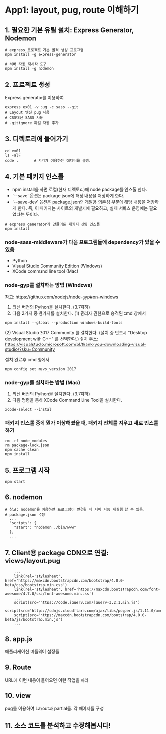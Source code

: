 # App1: layout, pug, route 이해하기

## 1. 필요한 기본 유틸 설치: Express Generator, Nodemon
```
# express 프로젝트 기본 골격 생성 프로그램
npm install -g express-generator

# 서버 자동 재시작 도구
npm install -g nodemon
```

## 2. 프로젝트 생성
Express generator를 이용하여
```
express ex01 -v pug -c sass --git
# Layout 엔진 pug 사용
# CSS대신 SASS 사용
# .gitignore 파일 자동 추가
```

## 3. 디렉토리에 들어가기
```
cd ex01
ls -alF
code .       # 자기가 이용하는 에디터를 실행.
```

## 4. 기본 패키지 인스톨
- npm install을 하면 로컬(현재 디렉토리)에 node package를 인스톨 한다.
- '--save' 옵션은 package.json에 해당 내용을 저장하게 한다.
- '--save-dev' 옵션은 package.json의 개발용 의존성 부분에 해당 내용을 저장하게 한다.
  즉, 이 패키지는 사이트의 개발시에 필요하고, 실제 서비스 운영에는 필요없다는 뜻이다.
```
# express generator가 만들어둔 패키지 셋팅 인스톨
npm install

```

### node-sass-middleware가 다음 프로그램들에 dependency가 있을 수 있음
- Python
- Visual Studio Community Edition (Windows)
- XCode command line tool (Mac)

### node-gyp를 설치하는 방법 (Windows)
참고: https://github.com/nodejs/node-gyp#on-windows
1. 최신 버전의 Python을 설치한다. (3.7이하)
2. 다음 2가지 중 한가지를 설치한다.
(1) 관리자 권한으로 승격된 cmd 창에서 
```
npm install --global --production windows-build-tools
```
(2) Visual Studio 2017 Community 를 설치한다. 
(설치 중 반드시 "Desktop development with C++" 를 선택한다.)
설치 주소: https://visualstudio.microsoft.com/pl/thank-you-downloading-visual-studio/?sku=Community

설치 완료후 cmd 창에서
```
npm config set msvs_version 2017
```

### node-gyp를 설치하는 방법 (Mac)
1. 최신 버전의 Python을 설치한다. (3.7이하)
2. 다음 명령을 통해 XCode Command Line Tool을 설치한다.
```
xcode-select --instal
```

### 패키지 인스톨 중에 뭔가 이상해졌을 때, 패키지 전체를 지우고 새로 인스톨하기
```
rm -rf node_modules
rm package-lock.json
npm cache clean
npm install
```

## 5. 프로그램 시작
```
npm start
```


## 6. nodemon
```
# 참고: nodemon을 이용하면 프로그램이 변경될 때 서버 자동 재실행 할 수 있음.
# package.json 수정
  ...
  "scripts": {
    "start": "nodemon ./bin/www"
  },
  ...
```


## 7. Client용 package CDN으로 연결: views/layout.pug
```
    ...
    link(rel='stylesheet', href='https://maxcdn.bootstrapcdn.com/bootstrap/4.0.0-beta/css/bootstrap.min.css')
    link(rel='stylesheet', href='https://maxcdn.bootstrapcdn.com/font-awesome/4.7.0/css/font-awesome.min.css')
    ...
    script(src='https://code.jquery.com/jquery-3.2.1.min.js')
    script(src='https://cdnjs.cloudflare.com/ajax/libs/popper.js/1.11.0/umd/popper.min.js')
    script(src='https://maxcdn.bootstrapcdn.com/bootstrap/4.0.0-beta/js/bootstrap.min.js')
    ...
```


## 8. app.js
애플리케이션 미들웨어 설정들

## 9. Route
URL에 이런 내용이 들어오면 이런 작업을 해라

## 10. view
pug를 이용하여 Layout과 partial들. 각 페이지들 구성

## 11. 소스 코드를 분석하고 수정해봅시다!

